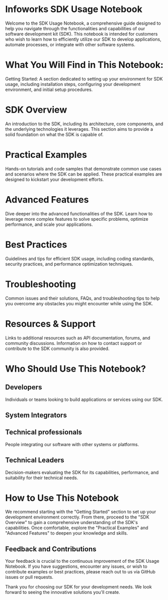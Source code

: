 # Infoworks SDK Usage Notebook

Welcome to the SDK Usage Notebook, a comprehensive guide designed to help you navigate through the functionalities and capabilities of our software development kit (SDK). This notebook is intended for customers who wish to learn how to efficiently utilize our SDK to develop applications, automate processes, or integrate with other software systems.

# What You Will Find in This Notebook:

Getting Started: A section dedicated to setting up your environment for SDK usage, including installation steps, configuring your development environment, and initial setup procedures.

# SDK Overview

An introduction to the SDK, including its architecture, core components, and the underlying technologies it leverages. This section aims to provide a solid foundation on what the SDK is capable of.

# Practical Examples

Hands-on tutorials and code samples that demonstrate common use cases and scenarios where the SDK can be applied. These practical examples are designed to kickstart your development efforts.

# Advanced Features

Dive deeper into the advanced functionalities of the SDK. Learn how to leverage more complex features to solve specific problems, optimize performance, and scale your applications.

# Best Practices

Guidelines and tips for efficient SDK usage, including coding standards, security practices, and performance optimization techniques.
# Troubleshooting

Common issues and their solutions, FAQs, and troubleshooting tips to help you overcome any obstacles you might encounter while using the SDK.

# Resources & Support

Links to additional resources such as API documentation, forums, and community discussions. Information on how to contact support or contribute to the SDK community is also provided.

# Who Should Use This Notebook?
## Developers
Individuals or teams looking to build applications or services using our SDK.
## System Integrators
## Technical professionals
People integrating our software with other systems or platforms.
## Technical Leaders
Decision-makers evaluating the SDK for its capabilities, performance, and suitability for their technical needs.

# How to Use This Notebook
We recommend starting with the "Getting Started" section to set up your development environment correctly. From there, proceed to the "SDK Overview" to gain a comprehensive understanding of the SDK's capabilities. Once comfortable, explore the "Practical Examples" and "Advanced Features" to deepen your knowledge and skills.

## Feedback and Contributions
Your feedback is crucial to the continuous improvement of the SDK Usage Notebook. If you have suggestions, encounter any issues, or wish to contribute examples or best practices, please reach out to us via GitHub issues or pull requests.

Thank you for choosing our SDK for your development needs. We look forward to seeing the innovative solutions you'll create.





